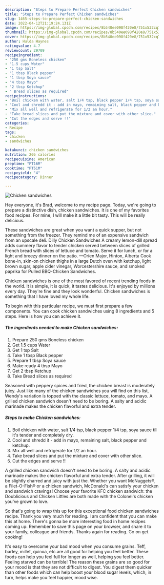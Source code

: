 ```yaml
---
description: "Steps to Prepare Perfect Chicken sandwiches"
title: "Steps to Prepare Perfect Chicken sandwiches"
slug: 1465-steps-to-prepare-perfect-chicken-sandwiches
date: 2022-04-12T21:19:24.131Z
image: https://img-global.cpcdn.com/recipes/8b540ee098f420e8/751x532cq70/chicken-sandwiches-recipe-main-photo.jpg
thumbnail: https://img-global.cpcdn.com/recipes/8b540ee098f420e8/751x532cq70/chicken-sandwiches-recipe-main-photo.jpg
cover: https://img-global.cpcdn.com/recipes/8b540ee098f420e8/751x532cq70/chicken-sandwiches-recipe-main-photo.jpg
author: Hulda Haynes
ratingvalue: 4.7
reviewcount: 29709
recipeingredient:
- "250 gms Boneless chicken"
- "1.5 cups Water"
- "1 tsp Salt"
- "1 tbsp Black pepper"
- "1 tbsp Soya sauce"
- "4 tbsp Mayo"
- "2 tbsp Ketchup"
- " Bread slices as required"
recipeinstructions:
- "Boil chicken with water, salt 1/4 tsp, black pepper 1/4 tsp, soya sauce till it&#39;s tender and completely dry."
- "Cool and shredd it - add in mayo, remaining salt, black pepper and ketchup."
- "Mix all well and refrigerate for 1/2 an hour."
- "Take bread slices and put the mixture and cover with other slice."
- "Cut the edges and serve !!"
categories:
- Recipe
tags:
- chicken
- sandwiches

katakunci: chicken sandwiches 
nutrition: 205 calories
recipecuisine: American
preptime: "PT16M"
cooktime: "PT51M"
recipeyield: "4"
recipecategory: Dinner

---
```



![Chicken sandwiches](https://img-global.cpcdn.com/recipes/8b540ee098f420e8/751x532cq70/chicken-sandwiches-recipe-main-photo.jpg)

Hey everyone, it's Brad, welcome to my recipe page. Today, we're going to prepare a distinctive dish, chicken sandwiches. It is one of my favorites food recipes. For mine, I will make it a little bit tasty. This will be really delicious.

These sandwiches are great when you want a quick supper, but not something from the freezer. They remind me of an expensive sandwich from an upscale deli. Dilly Chicken Sandwiches A creamy lemon-dill spread adds summery flavor to tender chicken served between slices of grilled French bread with slices of lettuce and tomato. Serve it for lunch, or for a light and breezy dinner on the patio. —Orien Major, Hinton, Alberta Cook bone-in, skin-on chicken thighs in a large Dutch oven with ketchup, light brown sugar, apple cider vinegar, Worcestershire sauce, and smoked paprika for Pulled BBQ-Chicken Sandwiches.

Chicken sandwiches is one of the most favored of recent trending foods in the world. It is simple, it is quick, it tastes delicious. It's enjoyed by millions every day. They're fine and they look wonderful. Chicken sandwiches is something that I have loved my whole life.


To begin with this particular recipe, we must first prepare a few components. You can cook chicken sandwiches using 8 ingredients and 5 steps. Here is how you can achieve it.

<!--inarticleads1-->

##### The ingredients needed to make Chicken sandwiches:

1. Prepare 250 gms Boneless chicken
1. Get 1.5 cups Water
1. Get 1 tsp Salt
1. Take 1 tbsp Black pepper
1. Prepare 1 tbsp Soya sauce
1. Make ready 4 tbsp Mayo
1. Get 2 tbsp Ketchup
1. Take  Bread slices as required


Seasoned with peppery spices and fried, the chicken breast is moderately juicy. Just like many of the chicken sandwiches you will find on this list, Wendy&#39;s variation is topped with the classic lettuce, tomato, and mayo. A grilled chicken sandwich doesn&#39;t need to be boring. A salty and acidic marinade makes the chicken flavorful and extra tender. 

<!--inarticleads2-->

##### Steps to make Chicken sandwiches:

1. Boil chicken with water, salt 1/4 tsp, black pepper 1/4 tsp, soya sauce till it&#39;s tender and completely dry.
1. Cool and shredd it - add in mayo, remaining salt, black pepper and ketchup.
1. Mix all well and refrigerate for 1/2 an hour.
1. Take bread slices and put the mixture and cover with other slice.
1. Cut the edges and serve !!


A grilled chicken sandwich doesn&#39;t need to be boring. A salty and acidic marinade makes the chicken flavorful and extra tender. After grilling, it will be slightly charred and juicy with just the. Whether you want McNuggets®, a Filet-O-Fish® or a chicken sandwich, McDonald&#39;s can satisfy your chicken and sandwich cravings! Choose your favorite KFC chicken sandwich: the Doublicious and Chicken Littles are both made with the Colonel&#39;s chicken you&#39;ve grown to love. 

So that's going to wrap this up for this exceptional food chicken sandwiches recipe. Thank you very much for reading. I am confident that you can make this at home. There's gonna be more interesting food in home recipes coming up. Remember to save this page on your browser, and share it to your family, colleague and friends. Thanks again for reading. Go on get cooking!

It's easy to overcome your bad mood when you consume grains. Teff, barley, millet, quinoa, etc are all good for helping you feel better. These foods can help you feel full for longer as well, helping you feel better. Feeling starved can be terrible! The reason these grains are so good for your mood is that they are not difficult to digest. You digest them quicker than other foods which can help boost your blood sugar levels, which, in turn, helps make you feel happier, mood wise.
